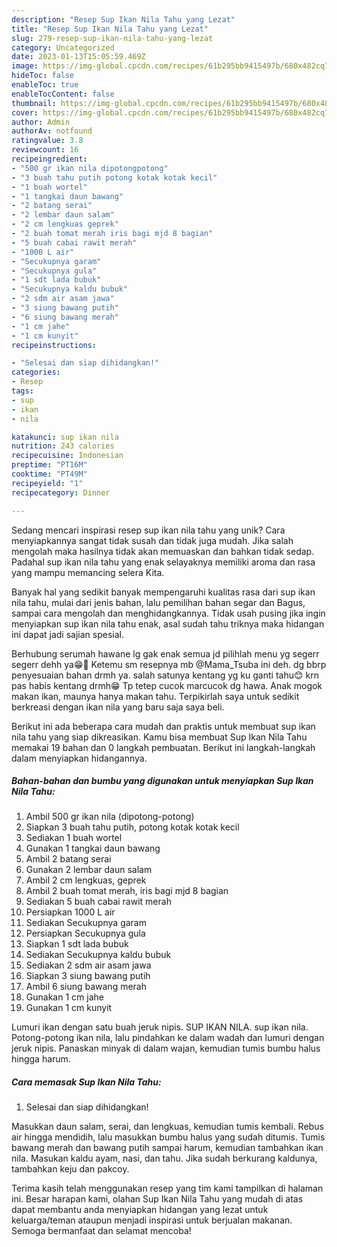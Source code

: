```yaml
---
description: "Resep Sup Ikan Nila Tahu yang Lezat"
title: "Resep Sup Ikan Nila Tahu yang Lezat"
slug: 279-resep-sup-ikan-nila-tahu-yang-lezat
category: Uncategorized
date: 2023-01-13T15:05:59.469Z
image: https://img-global.cpcdn.com/recipes/61b295bb9415497b/680x482cq70/sup-ikan-nila-tahu-foto-resep-utama.jpg
hideToc: false
enableToc: true
enableTocContent: false
thumbnail: https://img-global.cpcdn.com/recipes/61b295bb9415497b/680x482cq70/sup-ikan-nila-tahu-foto-resep-utama.jpg
cover: https://img-global.cpcdn.com/recipes/61b295bb9415497b/680x482cq70/sup-ikan-nila-tahu-foto-resep-utama.jpg
author: Admin
authorAv: notfound
ratingvalue: 3.8
reviewcount: 16
recipeingredient:
- "500 gr ikan nila dipotongpotong"
- "3 buah tahu putih potong kotak kotak kecil"
- "1 buah wortel"
- "1 tangkai daun bawang"
- "2 batang serai"
- "2 lembar daun salam"
- "2 cm lengkuas geprek"
- "2 buah tomat merah iris bagi mjd 8 bagian"
- "5 buah cabai rawit merah"
- "1000 L air"
- "Secukupnya garam"
- "Secukupnya gula"
- "1 sdt lada bubuk"
- "Secukupnya kaldu bubuk"
- "2 sdm air asam jawa"
- "3 siung bawang putih"
- "6 siung bawang merah"
- "1 cm jahe"
- "1 cm kunyit"
recipeinstructions:

- "Selesai dan siap dihidangkan!"
categories:
- Resep
tags:
- sup
- ikan
- nila

katakunci: sup ikan nila 
nutrition: 243 calories
recipecuisine: Indonesian
preptime: "PT16M"
cooktime: "PT49M"
recipeyield: "1"
recipecategory: Dinner

---
```





Sedang mencari inspirasi resep sup ikan nila tahu yang unik? Cara menyiapkannya sangat tidak susah dan tidak juga mudah. Jika salah mengolah maka hasilnya tidak akan memuaskan dan bahkan tidak sedap. Padahal sup ikan nila tahu yang enak selayaknya memiliki aroma dan rasa yang mampu memancing selera Kita.





Banyak hal yang sedikit banyak mempengaruhi kualitas rasa dari sup ikan nila tahu, mulai dari jenis bahan, lalu pemilihan bahan segar dan Bagus, sampai cara mengolah dan menghidangkannya. Tidak usah pusing jika ingin menyiapkan sup ikan nila tahu enak,      asal sudah tahu triknya maka hidangan ini dapat jadi sajian spesial.














Berhubung serumah hawane lg gak enak semua jd pilihlah menu yg segerr segerr dehh ya😁🤣 Ketemu sm resepnya mb @Mama_Tsuba ini deh. dg bbrp penyesuaian bahan drmh ya. salah satunya kentang yg ku ganti tahu😊 krn pas habis kentang drmh😁 Tp tetep cucok marcucok dg hawa. Anak mogok makan ikan, maunya hanya makan tahu. Terpikirlah saya untuk sedikit berkreasi dengan ikan nila yang baru saja saya beli.






Berikut ini ada beberapa cara mudah dan praktis untuk membuat sup ikan nila tahu yang siap dikreasikan. Kamu bisa membuat Sup Ikan Nila Tahu memakai 19 bahan dan 0 langkah pembuatan. Berikut ini langkah-langkah dalam menyiapkan hidangannya.

<!--inarticleads1-->

##### Bahan-bahan dan bumbu yang digunakan untuk menyiapkan Sup Ikan Nila Tahu:

1. Ambil 500 gr ikan nila (dipotong-potong)
1. Siapkan 3 buah tahu putih, potong kotak kotak kecil
1. Sediakan 1 buah wortel
1. Gunakan 1 tangkai daun bawang
1. Ambil 2 batang serai
1. Gunakan 2 lembar daun salam
1. Ambil 2 cm lengkuas, geprek
1. Ambil 2 buah tomat merah, iris bagi mjd 8 bagian
1. Sediakan 5 buah cabai rawit merah
1. Persiapkan 1000 L air
1. Sediakan Secukupnya garam
1. Persiapkan Secukupnya gula
1. Siapkan 1 sdt lada bubuk
1. Sediakan Secukupnya kaldu bubuk
1. Sediakan 2 sdm air asam jawa
1. Siapkan 3 siung bawang putih
1. Ambil 6 siung bawang merah
1. Gunakan 1 cm jahe
1. Gunakan 1 cm kunyit


Lumuri ikan dengan satu buah jeruk nipis. SUP IKAN NILA. sup ikan nila. Potong-potong ikan nila, lalu pindahkan ke dalam wadah dan lumuri dengan jeruk nipis. Panaskan minyak di dalam wajan, kemudian tumis bumbu halus hingga harum. 

<!--inarticleads2-->

##### Cara memasak Sup Ikan Nila Tahu:


1. Selesai dan siap dihidangkan!

Masukkan daun salam, serai, dan lengkuas, kemudian tumis kembali. Rebus air hingga mendidih, lalu masukkan bumbu halus yang sudah ditumis. Tumis bawang merah dan bawang putih sampai harum, kemudian tambahkan ikan nila. Masukan kaldu ayam, nasi, dan tahu. Jika sudah berkurang kaldunya, tambahkan keju dan pakcoy. 

Terima kasih telah menggunakan resep yang tim kami tampilkan di halaman ini. Besar harapan kami, olahan Sup Ikan Nila Tahu yang mudah di atas dapat membantu anda menyiapkan hidangan yang lezat untuk keluarga/teman ataupun menjadi inspirasi untuk berjualan makanan. Semoga bermanfaat dan selamat mencoba!
